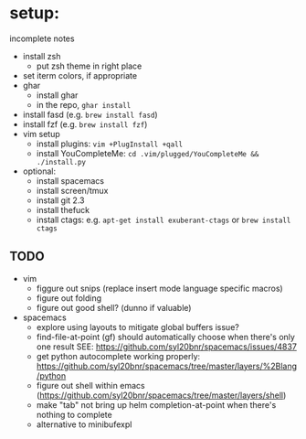 # setup:

incomplete notes

- install zsh
  - put zsh theme in right place
- set iterm colors, if appropriate
- ghar
  - install ghar
  - in the repo, `ghar install`
- install fasd (e.g. `brew install fasd`)
- install fzf (e.g. `brew install fzf`)
- vim setup
  - install plugins: `vim +PlugInstall +qall`
  - install YouCompleteMe: `cd .vim/plugged/YouCompleteMe && ./install.py`
- optional:
  - install spacemacs
  - install screen/tmux
  - install git 2.3
  - install thefuck
  - install ctags: e.g. `apt-get install exuberant-ctags` or `brew install ctags`

## TODO
  - vim
    - figgure out snips (replace insert mode language specific macros)
    - figure out folding
    - figure out good shell? (dunno if valuable)
  - spacemacs
    - explore using layouts to mitigate global buffers issue?
    - find-file-at-point (gf) should automatically choose when there's only one result
      SEE: https://github.com/syl20bnr/spacemacs/issues/4837
    - get python autocomplete working properly: https://github.com/syl20bnr/spacemacs/tree/master/layers/%2Blang/python
    - figure out shell within emacs (https://github.com/syl20bnr/spacemacs/tree/master/layers/shell)
    - make "tab" not bring up helm completion-at-point when there's nothing to complete
    - alternative to minibufexpl
